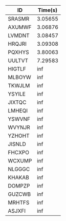 |ID|Time(s)|
|-|-|
|SRASMR|3.05655|
|AXUMWF|3.06876|
|LVMDNT|3.08457|
|HRQJRI|3.09308|
|PQXHYS|3.80063|
|UULTVT|7.29583|
|HIGTLF|inf|
|MLBOYW|inf|
|TKWJLM|inf|
|YSYILE|inf|
|JIXTQC|inf|
|LMHEQI|inf|
|YSWVNF|inf|
|WVYNJR|inf|
|YZHOHT|inf|
|JISNLD|inf|
|FHCXPO|inf|
|WCXUMP|inf|
|NLGGGC|inf|
|KHAKAB|inf|
|DOMPZP|inf|
|GUZCWB|inf|
|MRHTFS|inf|
|ASJXFI|inf|
